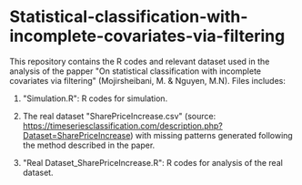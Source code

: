 # Statistical-classification-with-incomplete-covariates-via-filtering

This repository contains the R codes and relevant dataset used in the analysis of the papper "On statistical classification with incomplete covariates via filtering" (Mojirsheibani, M. & Nguyen, M.N). Files includes:

1. "Simulation.R": R codes for simulation.

2. The real dataset "SharePriceIncrease.csv" (source: https://timeseriesclassification.com/description.php?Dataset=SharePriceIncrease) with missing patterns generated following the method described in the paper.

3. "Real Dataset_SharePriceIncrease.R": R codes for analysis of the real dataset.
